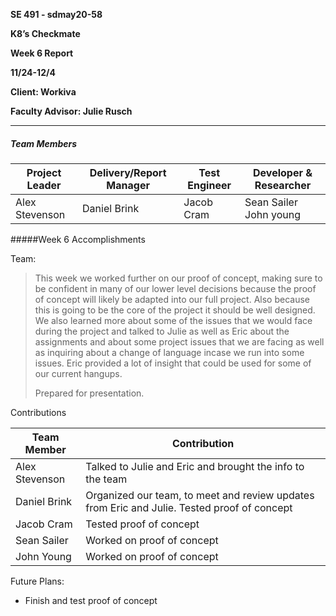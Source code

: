 **SE 491 - sdmay20-58**

**K8’s Checkmate**

**Week 6 Report**

**11/24-12/4**

**Client: Workiva**

**Faculty Advisor: Julie Rusch**

---

##### Team Members

| Project Leader | Delivery/Report Manager | Test Engineer | Developer & Researcher     |
| -------------- | ----------------------- | ------------- | -------------------------- |
| Alex Stevenson | Daniel Brink            | Jacob Cram    | Sean Sailer     John young |



#####Week 6 Accomplishments

Team: 

> This week we worked further on our proof of concept, making sure to be confident in many of our lower level decisions because the proof of concept will likely be adapted into our full project. Also because this is going to be the core of the project it should be well designed. We also learned more about some of the issues that we would face during the project and talked to Julie as well as Eric about the assignments and about some project issues that we are facing as well as inquiring about a change of language incase we run into some issues. Eric provided a lot of insight that could be used for some of our current hangups. 
>
> Prepared for presentation. 



Contributions

| Team Member    | Contribution                                                 |
| -------------- | ------------------------------------------------------------ |
| Alex Stevenson | Talked to Julie and Eric and brought the info to the team    |
| Daniel Brink   | Organized our team, to meet and review updates from Eric and Julie. Tested proof of concept |
| Jacob Cram     | Tested proof of concept                                      |
| Sean Sailer    | Worked on proof of concept                                   |
| John Young     | Worked on proof of concept                                   |

Future Plans: 

* Finish and test proof of concept
